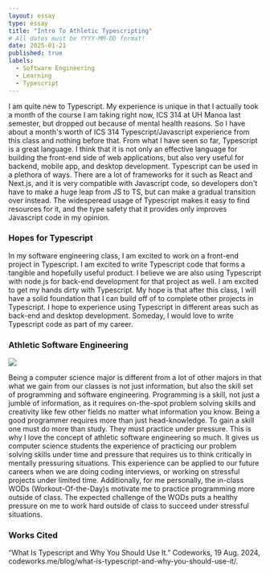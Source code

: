 ```yaml
---
layout: essay
type: essay
title: "Intro To Athletic Typescripting"
# All dates must be YYYY-MM-DD format!
date: 2025-01-21
published: true
labels:
  - Software Engineering
  - Learning
  - Typescript
---
```

<html>
<div>
 <p>
   I am quite new to Typescript. My experience is unique in that I actually took a month of the course I am taking right now, ICS 314 at UH Manoa last semester, but dropped out because of mental health reasons. So I have about a month's worth of ICS 314 Typescript/Javascript experience from this class and nothing before that. From what I have seen so far, Typescript is a great language. I think that it is not only an effective language for building the front-end side of web applications, but also very useful for backend, mobile app, and desktop development. Typescript can be used in a plethora of ways. There are a lot of frameworks for it such as React and Next.js, and it is very compatible with Javascript code, so developers don't have to make a huge leap from JS to TS, but can make a gradual transition over instead. The widesperead usage of Typescript makes it easy to find resources for it, and the type safety that it provides only improves Javascript code in my opinion.
 </p>   
</div>



<div>
  <h3>Hopes for Typescript</h3>
  <p>
  In my software engineering class, I am excited to work on a front-end project in Typescript. I am excited to write Typescript code that forms a tangible and hopefully useful product. I believe we are also using   Typescript with node.js for back-end development for that project as well. I am excited to get my hands dirty with Typescript. My hope is that after this class, I will have a solid foundation that I can build off of to complete other projects in Typescript. I hope to experience using Typescript in different areas such as back-end and desktop development. Someday, I would love to write Typescript code as part of my career. 
  </p> 
</div>

<div>
  <h3>Athletic Software Engineering</h3>
  <img src="https://t3.ftcdn.net/jpg/06/41/37/82/240_F_641378257_pi7bxYbgopzvri5Xc28LyDSDayzkrx36.jpg"> 
  <p>
  Being a computer science major is different from a lot of other majors in that what we gain from our classes is not just information, but also the skill set of programming and software engineering. Programming is a skill, not just a jumble of information, as it requires on-the-spot problem solving skills and creativity like few other fields no matter what information you know. Being a good programmer requires more than just head-knowledge. To gain a skill one must do more than study. They must practice under pressure. This is why I love the concept of athletic software engineering so much. It gives us computer science students the experience of practicing our problem solving skills under time and pressure that requires us to think critically in mentally pressuring situations. This experience can be applied to our future careers when we are doing coding interviews, or working on stressful projects under limited time. Additionally, for me personally, the in-class WODs (Workout-Of-the-Day)s motivate me to practice programming more outside of class. The expected challenge of the WODs puts a healthy pressure on me to work hard outside of class to succeed under stressful situations.
  </p>
</div>

<h3> Works Cited </h3>
“What Is Typescript and Why You Should Use It.” Codeworks, 19 Aug. 2024, codeworks.me/blog/what-is-typescript-and-why-you-should-use-it/. 
</html>
